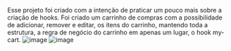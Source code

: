 Esse projeto foi criado com a intenção de praticar um pouco mais sobre a criação de hooks. Foi criado um carrinho de compras com a possibilidade de adicionar, remover e editar, os itens do carrinho, mantendo toda a estrutura, a regra de negócio do carrinho em apenas um lugar, o hook my-cart.
![image](https://user-images.githubusercontent.com/39222047/181601114-fc8c7783-0d2c-421c-938e-f365edcbf2c5.png)
![image](https://user-images.githubusercontent.com/39222047/181602099-4fa17240-14cd-4b11-acdc-42c8414d2538.png)

